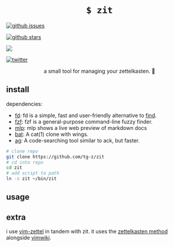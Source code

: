 <h1 align="center"><code>$ zit</code></h1>

<p align="center">

<a href="https://github.com/tg-z/zit/issues"><img alt="github issues" src="https://img.shields.io/github/issues/tg-z/zit?color=ff69b4"></a>

<a href="https://github.com/tg-z/zit/stargazers"><img alt="github stars" src="https://img.shields.io/github/stars/tg-z/zit?color=ff69b4"></a>

<a href="https://github.com/tg-z/zit/graphs/contributors" alt="contributors">
<img src="https://img.shields.io/github/contributors/tg-z/zit?color=ff69b4"/></a>

<a href="https://twitter.com/intent/tweet?text=Wow:&url=https%3A%2F%2Fgithub.com%2Ftg-z%2Fzit"><img alt="twitter" src="https://img.shields.io/twitter/url?style=social&url=https%3A%2F%2Fgithub.com%2Ftg-z%2Fzit"></a>

</p>

<p align="center">a small tool for managing your zettelkasten. 📓 </p>

## install

dependencies:
- [fd](https://crates.io/crates/fd-find): fd is a simple, fast and user-friendly alternative to [find](https://www.gnu.org/software/findutils/).
- [fzf](https://github.com/junegunn/fzf): fzf is a general-purpose command-line fuzzy finder.
- [mlp](https://github.com/ms-jpq/markdown-live-preview): mlp shows a live web preview of markdown docs
- [bat](https://github.com/sharkdp/bat): A cat(1) clone with wings.
- [ag](https://geoff.greer.fm/ag/): A code-searching tool similar to ack, but faster.

```sh
# clone repo
git clone https://github.com/tg-z/zit
# cd into repo
cd zit
# add script to path
ln -s zit ~/bin/zit
```

## usage

## extra
i use [vim-zettel](https://github.com/michal-h21/vim-zettel) in tandem with zit. it uses the [zettelkasten method](https://zettelkasten.de/) alongside [vimwiki](https://github.com/vimwiki/vimwiki).
